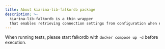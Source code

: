 ```yaml
---
title: About kiarina-lib-falkordb package
description: >-
  kiarina-lib-falkordb is a thin wrapper
  that enables retrieving connection settings from configuration when using FalkorDB.
---
```


When running tests, please start falkordb with `docker compose up -d` before execution.
